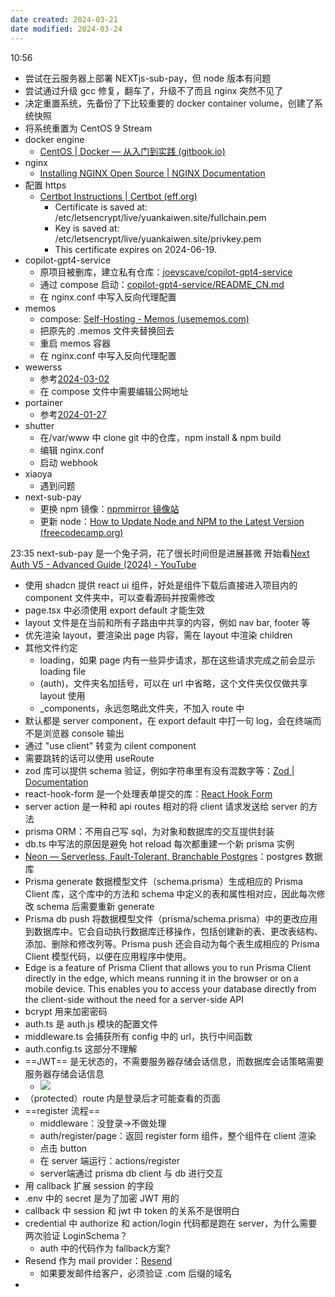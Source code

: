 ```yaml
---
date created: 2024-03-21
date modified: 2024-03-24
---
```

10:56
+ 尝试在云服务器上部署 NEXTjs-sub-pay，但 node 版本有问题
+ 尝试通过升级 gcc 修复，翻车了，升级不了而且 nginx 突然不见了
+ 决定重置系统，先备份了下比较重要的 docker container volume，创建了系统快照
+ 将系统重置为 CentOS 9 Stream
+ docker engine
	+ [CentOS | Docker — 从入门到实践 (gitbook.io)](https://yeasy.gitbook.io/docker_practice/install/centos)
+ nginx
	+ [Installing NGINX Open Source | NGINX Documentation](https://docs.nginx.com/nginx/admin-guide/installing-nginx/installing-nginx-open-source/)
+ 配置 https
	+ [Certbot Instructions | Certbot (eff.org)](https://certbot.eff.org/instructions?ws=nginx&os=centosrhel8)
		+ Certificate is saved at: /etc/letsencrypt/live/yuankaiwen.site/fullchain.pem
		+ Key is saved at:         /etc/letsencrypt/live/yuankaiwen.site/privkey.pem
		+ This certificate expires on 2024-06-19.
+ copilot-gpt4-service
	+ 原项目被删库，建立私有仓库：[joeyscave/copilot-gpt4-service](https://github.com/joeyscave/copilot-gpt4-service)
	+ 通过 compose 启动：[copilot-gpt4-service/README_CN.md](https://github.com/joeyscave/copilot-gpt4-service/blob/master/README_CN.md)
	+ 在 nginx.conf 中写入反向代理配置
+ memos
	+ compose: [Self-Hosting - Memos (usememos.com)](https://www.usememos.com/docs/install/self-hosting#upgrading-memos)
	+ 把原先的 .memos 文件夹替换回去
	+ 重启 memos 容器
	+ 在 nginx.conf 中写入反向代理配置
+ wewerss
	+ 参考[2024-03-02](2024-03-02.md)
	+ 在 compose 文件中需要编辑公网地址
+ portainer
	+ 参考[2024-01-27](2024-01-27.md)
+ shutter
	+ 在/var/www 中 clone git 中的仓库，npm install & npm build
	+ 编辑 nginx.conf
	+ 启动 webhook
+ xiaoya
	+ 遇到问题
+ next-sub-pay
	+ 更换 npm 镜像：[npmmirror 镜像站](https://npmmirror.com/)
	+ 更新 node：[How to Update Node and NPM to the Latest Version (freecodecamp.org)](https://www.freecodecamp.org/news/how-to-update-node-and-npm-to-the-latest-version/)

23:35
next-sub-pay 是一个兔子洞，花了很长时间但是进展甚微
开始看[Next Auth V5 - Advanced Guide (2024) - YouTube](https://www.youtube.com/watch?v=1MTyCvS05V4)
+ 使用 shadcn 提供 react ui 组件，好处是组件下载后直接进入项目内的 component 文件夹中，可以查看源码并按需修改
+ page.tsx 中必须使用 export default 才能生效
+ layout 文件是在当前和所有子路由中共享的内容，例如 nav bar, footer 等
+ 优先渲染 layout，要渲染出 page 内容，需在 layout 中渲染 children
+ 其他文件约定
	+ loading，如果 page 内有一些异步请求，那在这些请求完成之前会显示 loading file
	+ (auth)，文件夹名加括号，可以在 url 中省略，这个文件夹仅仅做共享 layout 使用
	+ \_components，永远忽略此文件夹，不加入 route 中
+ 默认都是 server component，在 export default 中打一句 log，会在终端而不是浏览器 console 输出
+ 通过 "use client" 转变为 cilent component
+ 需要跳转的话可以使用 useRoute
+ zod 库可以提供 schema 验证，例如字符串里有没有混数字等：[Zod | Documentation](https://zod.dev/?id=basic-usage)
+ react-hook-form 是一个处理表单提交的库：[React Hook Form](https://react-hook-form.com/)
+ server action 是一种和 api routes 相对的将 client 请求发送给 server 的方法
+ prisma ORM：不用自己写 sql，为对象和数据库的交互提供封装
+ db.ts 中写法的原因是避免 hot reload 每次都重建一个新 prisma 实例
+ [Neon — Serverless, Fault-Tolerant, Branchable Postgres](https://neon.tech/)：postgres 数据库
+ Prisma generate 数据模型文件（schema.prisma）生成相应的 Prisma Client 库，这个库中的方法和 schema 中定义的表和属性相对应，因此每次修改 schema 后需要重新 generate
+ Prisma db push 将数据模型文件（prisma/schema.prisma）中的更改应用到数据库中。它会自动执行数据库迁移操作，包括创建新的表、更改表结构、添加、删除和修改列等。Prisma push 还会自动为每个表生成相应的 Prisma Client 模型代码，以便在应用程序中使用。
+ Edge is a feature of Prisma Client that allows you to run Prisma Client directly in the edge, which means running it in the browser or on a mobile device. This enables you to access your database directly from the client-side without the need for a server-side API
+ bcrypt 用来加密密码
+ auth.ts 是 auth.js 模块的配置文件
+ middleware.ts 会捕获所有 config 中的 url，执行中间函数
+ auth.config.ts 这部分不理解
+ ==JWT== 是无状态的，不需要服务器存储会话信息，而数据库会话策略需要服务器存储会话信息
	+ ![](Pasted%20image%2020240323194542.png)
+ （protected）route 内是登录后才可能查看的页面
+ ==register 流程==
	+ middleware：没登录→不做处理
	+ auth/register/page：返回 register form 组件，整个组件在 client 渲染
	+ 点击 button
	+ 在 server 端运行：actions/register
	+ server端通过 prisma db client 与 db 进行交互
+ 用 callback 扩展 session 的字段
+ .env 中的 secret 是为了加密 JWT 用的
+ callback 中 session 和 jwt 中 token 的关系不是很明白
+ credential 中 authorize 和 action/login 代码都是跑在 server，为什么需要两次验证 LoginSchema？
	+ auth 中的代码作为 fallback方案?
+ Resend 作为 mail provider：[Resend](https://resend.com/)
	+ 如果要发邮件给客户，必须验证 .com 后缀的域名
+ 
